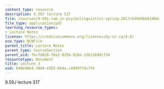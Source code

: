 ```yaml
---
content_type: resource
description: 9.59J lecture S17
file: /courses/9-59j-lab-in-psycholinguistics-spring-2017/b49e9bb43484e5b5664ac49d9f7dc7fb_MIT9_59jS17_lec3.pdf
file_type: application/pdf
learning_resource_types:
- Lecture Notes
license: https://creativecommons.org/licenses/by-nc-sa/4.0/
ocw_type: OCWFile
parent_title: Lecture Notes
parent_type: CourseSection
parent_uid: fbcfd828-7be2-825b-91be-13b1369dcf34
resourcetype: Document
title: Lecture 3
uid: b49e9bb4-3484-e5b5-664a-c49d9f7dc7fb
---
```

9.59J lecture S17